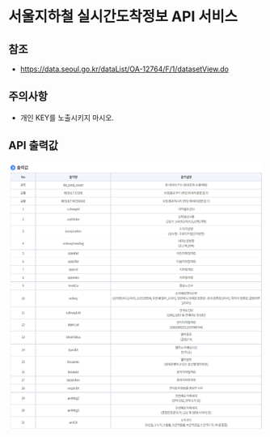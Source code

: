 # 서울지하철 실시간도착정보 API 서비스

## 참조
  - https://data.seoul.go.kr/dataList/OA-12764/F/1/datasetView.do

## 주의사항
  - 개인 KEY를 노출시키지 마시오. 

## API 출력값
<img src="doc/서울지하철실시간정보결과.png">
